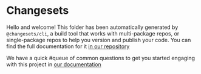 # Changesets

Hello and welcome! This folder has been automatically generated by `@changesets/cli`, a build tool that works
with multi-package repos, or single-package repos to help you version and publish your code. You can
find the full documentation for it [in our repository](https://github.com/changesets/changesets)

We have a quick #queue of common questions to get you started engaging with this project in
[our documentation](https://github.com/changesets/changesets/blob/main/docs/common-questions.md)
